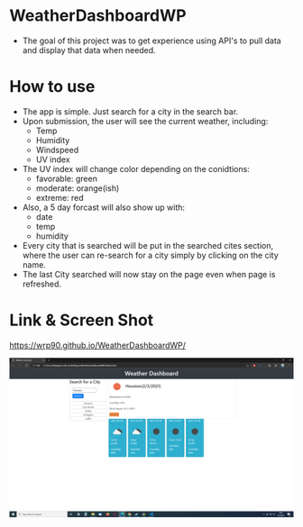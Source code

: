 # WeatherDashboardWP
* The goal of this project was to get experience using API's to pull data and display that data when needed. 

# How to use
* The app is simple.  Just search for a city in the search bar.
* Upon submission, the user will see the current weather, including:
    * Temp
    * Humidity 
    * Windspeed
    * UV index
* The UV index will change color depending on the conidtions:
    * favorable: green
    * moderate: orange(ish)
    * extreme: red
* Also, a 5 day forcast will also show up with:
    * date
    * temp
    * humidity
* Every city that is searched will be put in the searched cites section, where the user can re-search for a city 
simply by clicking on the city name.
* The last City searched will now stay on the page even when page is refreshed.

# Link & Screen Shot

https://wrp90.github.io/WeatherDashboardWP/

![Getting Started](./assets/imgs/weather.png)
